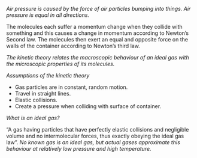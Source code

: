 *Air pressure is caused by the force of air particles bumping into things. Air pressure is equal in all directions.* 

The molecules each suffer a momentum change when they collide with something and this causes a change in momentum according to Newton’s Second law. The molecules then exert an equal and opposite force on the walls of the container according to Newton’s third law.

*The kinetic theory relates the macroscopic behaviour of an ideal gas with the microscopic properties of its molecules.*

*Assumptions of the kinetic theory*
- Gas particles are in constant, random motion.
- Travel in straight lines.
- Elastic collisions.
- Create a pressure when colliding with surface of container.

*What is an ideal gas?*

“A gas having particles that have perfectly elastic collisions and negligible volume and no intermolecular forces, thus exactly obeying the ideal gas law”.
*No known gas is an ideal gas, but actual gases approximate this behaviour at relatively low pressure and high temperature.*